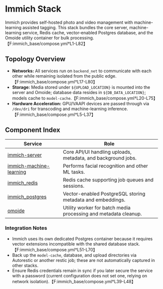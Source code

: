 # Immich Stack

Immich provides self-hosted photo and video management with machine-learning assisted tagging. This stack bundles the core server, machine-learning service, Redis cache, vector-enabled Postgres database, and the Omoide utility container for bulk processing.【F:immich_base/compose.yml†L1-L82】

## Topology Overview
- **Networks:** All services run on `backend_net` to communicate with each other while remaining isolated from the public edge.【F:immich_base/compose.yml†L17-L80】
- **Storage:** Media stored under `${UPLOAD_LOCATION}` is mounted into the server and Omoide; database data resides in `${DB_DATA_LOCATION}`; models cache to `model-cache`.【F:immich_base/compose.yml†L20-L75】
- **Hardware Acceleration:** GPU/VAAPI devices are passed through via `/dev/dri` for transcoding and machine-learning inference.【F:immich_base/compose.yml†L5-L37】

## Component Index

| Service | Role |
| --- | --- |
| [immich-server](immich-server.md) | Core API/UI handling uploads, metadata, and background jobs. |
| [immich-machine-learning](immich-machine-learning.md) | Performs facial recognition and other ML tasks. |
| [immich_redis](immich-redis.md) | Redis cache supporting job queues and sessions. |
| [immich_postgres](immich-database.md) | Vector-enabled PostgreSQL storing metadata and embeddings. |
| [omoide](omoide.md) | Utility worker for batch media processing and metadata cleanup. |

### Integration Notes
- Immich uses its own dedicated Postgres container because it requires vector extensions incompatible with the shared database stack.【F:immich_base/compose.yml†L51-L70】
- Back up the `model-cache`, database, and upload directories via Autorestic or another restic job; these are not automatically captured in other stacks.
- Ensure Redis credentials remain in sync if you later secure the service with a password (current configuration does not set one, relying on network isolation).【F:immich_base/compose.yml†L39-L48】
